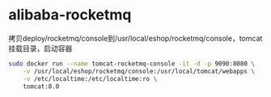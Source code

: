 alibaba-rocketmq
======
拷贝deploy/rocketmq/console到/usr/local/eshop/rocketmq/console，tomcat挂载目录，启动容器
```bash
sudo docker run --name tomcat-rocketmq-console -it -d -p 9090:8080 \
    -v /usr/local/eshop/rocketmq/console:/usr/local/tomcat/webapps \
    -v /etc/localtime:/etc/localtime:ro \
    tomcat:8.0
```